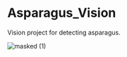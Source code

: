 # Asparagus_Vision
Vision project for detecting asparagus.

![masked (1)](https://github.com/Gimpely/Asparagus_Vision/assets/22889949/46395a19-9e10-4c0e-a506-500930c9a801)
